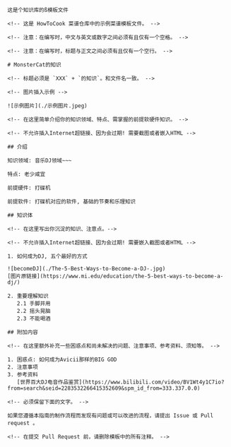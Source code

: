 ```
这是个知识库的ß模板文件
```

    <!-- 这是 HowToCook 菜谱仓库中的示例菜谱模板文件。 -->

    <!-- 注意：在编写时，中文与英文或数字之间必须有且仅有一个空格。 -->

    <!-- 注意：在编写时，标题与正文之间必须有且仅有一个空行。 -->

    # MonsterCat的知识

    <!-- 标题必须是 `XXX` + `的知识`。和文件名一致。 -->

    <!-- 图片插入示例 -->

    ![示例图片](./示例图片.jpeg)

    <!-- 在这里简单介绍你的知识领域、特点、需掌握的前提软硬件知识。 -->

    <!-- 不允许插入Internet超链接、因为会过期! 需要截图或者嵌入HTML -->

    ## 介绍

    知识领域: 音乐DJ领域~~~

    特点: 老少咸宜

    前提硬件: 打碟机

    前提软件: 打碟机对应的软件, 基础的节奏和乐理知识

    ## 知识体

    <!-- 在这里写出你沉淀的知识、注意点。-->

    <!-- 不允许插入Internet超链接、因为会过期! 需要嵌入截图或者HTML -->

    1. 如何成为DJ, 五个最好的方式

    ![becomeDJ](./The-5-Best-Ways-to-Become-a-DJ-.jpg)
    [图片原链接](https://www.mi.edu/education/the-5-best-ways-to-become-a-dj/)

    2. 重要理解知识
       2.1 手脚并用
       2.2 摇头晃脑
       2.3 不能喝酒

    ## 附加内容

    <!-- 在这里额外补充一些困惑点和尚未解决的问题、注意事项、参考资料、须知等。 -->

    1. 困惑点: 如何成为Avicii那样的BIG GOD
    2. 注意事项
    3. 参考资料
       [世界百大DJ电音作品鉴赏](https://www.bilibili.com/video/BV1Wt4y1C7io?from=search&seid=2283532266415352609&spm_id_from=333.337.0.0)

    <!-- 必须保留下面的文字。 -->

    如果您遵循本指南的制作流程而发现有问题或可以改进的流程，请提出 Issue 或 Pull request 。

    <!-- 在提交 Pull Request 前，请删除模板中的所有注释。 -->




